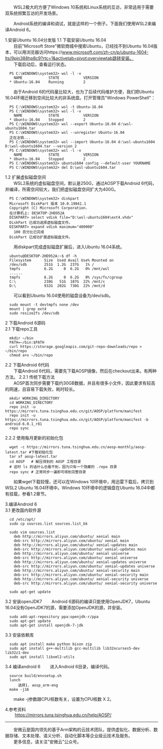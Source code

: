 &emsp;&emsp;WSL2极大的方便了Windows 10系统和Linux系统的互访，非常适用于需要双系统频繁互访的开发场景。

&emsp;&emsp;Android系统的编译和调试，就是这样的一个例子。下面我们使用WSL2来编译Android 6。  

1.安装Ubuntu 16.04分发版 
1.1 下载安装Ubuntu 16.04     
&emsp;&emsp;目前"Microsoft Store"微软商城中搜索Ubuntu，已经找不到Ubuntu 16.04版本，可以用浏览器访问https://www.microsoft.com/zh-cn/p/ubuntu-1604-lts/9pjn388hp8c9?rtc=1&activetab=pivot:overviewtab跳转安装。      
&emsp;&emsp;下载启动后，查看运行状态。   

      PS C:\WINDOWS\system32> wsl -l -v
        NAME            STATE           VERSION
      * Ubuntu-16.04    Running         2

&emsp;&emsp;由于Android 6的代码量比较大，也为了后续代码维护方便，我们把Ubuntu 16.04环境迁移到空间比较大的非系统盘。打开管理员"Windows PowerShell"：   

      PS C:\WINDOWS\system32> wsl -t Ubuntu-16.04
      PS C:\WINDOWS\system32> wsl -l -v
        NAME            STATE           VERSION
      * Ubuntu-16.04    Stopped         2  
      PS C:\WINDOWS\system32> wsl --export Ubuntu-16.04 d:\wsl-ubuntu1604.tar
      PS C:\WINDOWS\system32> wsl --unregister Ubuntu-16.04
      正在注销...
      PS C:\WINDOWS\system32> wsl --import Ubuntu-16.04 d:\wsl-ubuntu1604 D:\wsl-ubuntu1604.tar --version 2
      PS C:\WINDOWS\system32> wsl -l -v
        NAME            STATE           VERSION
      * Ubuntu-16.04    Stopped         2
      PS C:\WINDOWS\system32> ubuntu1604 config --default-user YOURNAME
      PS C:\WINDOWS\system32> del D:\wsl-ubuntu1604.tar

1.2 扩展虚拟磁盘空间     
&emsp;&emsp;WSL2系统的虚拟磁盘空间，默认是250G，通过AOSP下载Android 6代码，并编译，所需空间较大，我们把虚拟磁盘空间扩大为400G。    

      PS C:\WINDOWS\system32> diskpart
      Microsoft DiskPart 版本 10.0.19041.1
      Copyright (C) Microsoft Corporation.
      在计算机上: DESKTOP-2HD952A   
      DISKPART> select vdisk file="D:\wsl-ubuntu1604\ext4.vhdx"
      DiskPart 已成功选择虚拟磁盘文件。
      DISKPART> expand vdisk maximum="400000"
        100 百分比已完成
      DiskPart 已成功扩展虚拟磁盘文件。

&emsp;&emsp;用diskpart完成虚拟磁盘扩展后，进入Ubuntu 16.04系统。  

      ubuntu@DESKTOP-2HD952A:~$ df -h
      Filesystem      Size  Used Avail Use% Mounted on
      /dev/sdb        251G  1.2G  237G   1% /
      tmpfs           6.2G     0  6.2G   0% /mnt/wsl
      ......
      tmpfs           6.2G     0  6.2G   0% /sys/fs/cgroup
      C:\             238G   51G  187G  22% /mnt/c
      D:\             932G  202G  730G  22% /mnt/d

&emsp;&emsp;可以看到Ubuntu 16.04使用的磁盘设备为/dev/sdb。   

      sudo mount -t devtmpfs none /dev
      mount | grep ext4
      sudo resize2fs /dev/sdb 
  
2 下载Android 6源码   
2.1 下载repo工具    

      mkdir ~/bin
      PATH=~/bin:$PATH
      curl https://storage.googleapis.com/git-repo-downloads/repo > ~/bin/repo
      chmod a+x ~/bin/repo

2.2 下载Android 6代码    
&emsp;&emsp;下载Android 6代码，需要先下载AOSP镜像，然后在checkout出来。有两种方法。
2.2.1 传统下载方法    
&emsp;&emsp;AOSP首次同步需要下载约30GB数据，并且有很多小文件，因此要求有较高的网速，且容易下载失败，耗时较长。   

      mkdir WORKING_DIRECTORY
      cd WORKING_DIRECTORY
      repo init -u https://mirrors.tuna.tsinghua.edu.cn/git/AOSP/platform/manifest
      repo init -u https://mirrors.tuna.tsinghua.edu.cn/git/AOSP/platform/manifest -b android-6.0.1_r81
      repo sync

2.2.2 使用每月更新的初始化包

      wget -c https://mirrors.tuna.tsinghua.edu.cn/aosp-monthly/aosp-latest.tar #下载初始化包
      tar xf aosp-latest.tar
      cd AOSP   # 解压得到的 AOSP 工程目录
      # 这时 ls 的话什么也看不到，因为只有一个隐藏的 .repo 目录
      repo sync # 正常同步一遍即可得到完整目录 

&emsp;&emsp;如果wget下载较慢，还可以在Windows 10环境中，用迅雷下载后，拷贝到WSL2 Ubuntu 16.04环境中。Windows 10环境中的逻辑盘在Ubuntu 16.04中都有挂载，参看1.2章节。       

3.编译Android 6    
3.1 更改国内软件源    

      cd /etc/apt/
      sudo cp sources.list sources.list_bk 
      
      sudo vim sources.list      
        deb http://mirrors.aliyun.com/ubuntu/ xenial main
        deb-src http://mirrors.aliyun.com/ubuntu/ xenial main
        deb http://mirrors.aliyun.com/ubuntu/ xenial-updates main
        deb-src http://mirrors.aliyun.com/ubuntu/ xenial-updates main
        deb http://mirrors.aliyun.com/ubuntu/ xenial universe
        deb-src http://mirrors.aliyun.com/ubuntu/ xenial universe
        deb http://mirrors.aliyun.com/ubuntu/ xenial-updates universe
        deb-src http://mirrors.aliyun.com/ubuntu/ xenial-updates universe
        deb http://mirrors.aliyun.com/ubuntu/ xenial-security main
        deb-src http://mirrors.aliyun.com/ubuntu/ xenial-security main
        deb http://mirrors.aliyun.com/ubuntu/ xenial-security universe
        deb-src http://mirrors.aliyun.com/ubuntu/ xenial-security universe
      
      sudo apt-get update

3.2 安装openJDK7
&emsp;&emsp;Android 6源码的编译只能使用OpenJDK7，Ubuntu 16.04没有OpenJDK7的源，需要添加OpenJDK的源，并安装。 

      sudo add-apt-repository ppa:openjdk-r/ppa 
      sudo apt-get update
      sudo apt-get install openjdk-7-jdk 

3.3 安装依赖库  

      sudo apt install make python bison zip
      sudo apt install g++-multilib gcc-multilib lib32ncurses5-dev lib32z1-dev
      sudo apt install libxml2-utils

3.4 编译android 6
&emsp;&emsp;进入Android 6目录，编译代码。   

      source build/envsetup.sh
      lunch
          选择1. aosp_arm-eng
      make -j16

&emsp;&emsp;make -j参数跟CPU核数有关，设置为CPU核数 X 2。

4.参考资料        
&emsp;&emsp; https://mirrors.tuna.tsinghua.edu.cn/help/AOSP/

----
&emsp;&emsp;安微云是国内领先的基于Arm架构的云技术团队，提供虚拟化、数据分析、数据存储、文本处理、语义分析、自动化脚本等企业级云技术及服务。  
&emsp;&emsp;更多信息，请关注"安微云"公众号。